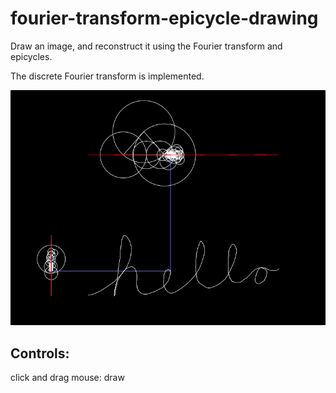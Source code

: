 # fourier-transform-epicycle-drawing
Draw an image, and reconstruct it using the Fourier transform and epicycles.

The discrete Fourier transform is implemented.

![screenshot](./images/screenshot.png)

<h2>Controls:</h2>

click and drag mouse: draw
